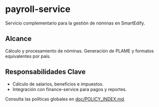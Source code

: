 # payroll-service

Servicio complementario para la gestión de nóminas en SmartEdify.

## Alcance
Cálculo y procesamiento de nóminas. Generación de PLAME y formatos equivalentes por país.

## Responsabilidades Clave
- Cálculo de salarios, beneficios e impuestos.
- Integración con finance-service para pagos y reportes.

Consulta las políticas globales en [doc/POLICY_INDEX.md](../../../doc/POLICY_INDEX.md).